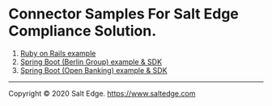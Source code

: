 # Connector Samples For Salt Edge Compliance Solution.

1. [Ruby on Rails example](ruby-connector-sample/README.md)  
1. [Spring Boot (Berlin Group) example & SDK](saltedge-compliance-connector-java-v2/README.MD)  
1. [Spring Boot (Open Banking) example & SDK](saltedge-compliance-connector-ob-java/README.MD)  
  
---
Copyright © 2020 Salt Edge. https://www.saltedge.com
